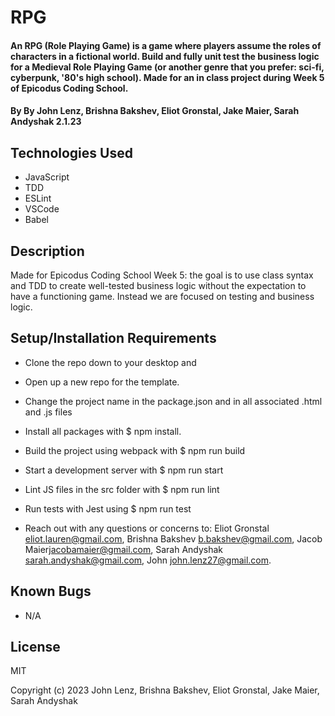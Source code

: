 # RPG

#### An RPG (Role Playing Game) is a game where players assume the roles of characters in a fictional world. Build and fully unit test the business logic for a Medieval Role Playing Game (or another genre that you prefer: sci-fi, cyberpunk, '80's high school). Made for an in class project during Week 5 of Epicodus Coding School.

#### By By John Lenz, Brishna Bakshev, Eliot Gronstal, Jake Maier, Sarah Andyshak 2.1.23

## Technologies Used

* JavaScript
* TDD
* ESLint
* VSCode
* Babel

## Description

Made for Epicodus Coding School Week 5: the goal is to use class syntax and TDD to create well-tested business logic without the expectation to have a functioning game. Instead we are focused on testing and business logic.

## Setup/Installation Requirements

* Clone the repo down to your desktop and
* Open up a new repo for the template.
* Change the project name in the package.json and in all associated .html and .js files
* Install all packages with $ npm install.
* Build the project using webpack with $ npm run build
* Start a development server with $ npm run start
* Lint JS files in the src folder with $ npm run lint
* Run tests with Jest using $ npm run test

* Reach out with any questions or concerns to: Eliot Gronstal <eliot.lauren@gmail.com>, Brishna Bakshev <b.bakshev@gmail.com>, Jacob Maier<jacobamaier@gmail.com>, Sarah Andyshak <sarah.andyshak@gmail.com>, John <john.lenz27@gmail.com>.

## Known Bugs

* N/A

## License
MIT

Copyright (c) 2023 John Lenz, Brishna Bakshev, Eliot Gronstal, Jake Maier, Sarah Andyshak
